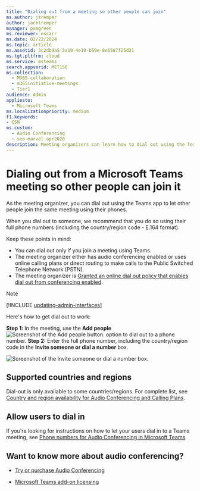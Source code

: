 ```yaml
---
title: "Dialing out from a meeting so other people can join"
ms.author: jtremper
author: jacktremper
manager: pamgreen
ms.reviewer: oscarr
ms.date: 02/22/2024
ms.topic: article
ms.assetid: 3c2db9a5-3a19-4e19-b59e-8e5587f25d31
ms.tgt.pltfrm: cloud
ms.service: msteams
search.appverid: MET150
ms.collection: 
  - M365-collaboration
  - m365initiative-meetings
  - Tier1
audience: Admin
appliesto: 
  - Microsoft Teams
ms.localizationpriority: medium
f1.keywords:
- CSH
ms.custom: 
  - Audio Conferencing
  - seo-marvel-apr2020
description: Meeting organizers can learn how to dial out using the Teams app to let other people join the same meeting using their phones.
---
```


# Dialing out from a Microsoft Teams meeting so other people can join it

As the meeting organizer, you can dial out using the Teams app to let other people join the same meeting using their phones.

When you dial out to someone, we recommend that you do so using their full phone numbers (including the country/region code - E.164 format).
  
Keep these points in mind:

- You can dial out only if you join a meeting using Teams.
- The meeting organizer either has audio conferencing enabled or uses online calling plans or direct routing to make calls to the Public Switched Telephone Network (PSTN).
- The meeting organizer is [Granted an online dial out policy that enables dial out from conferencing enabled](/powershell/module/skype/grant-csdialoutpolicy).

> [!NOTE]
> [!INCLUDE [updating-admin-interfaces](includes/updating-admin-interfaces.md)]

Here's how to get dial out to work:

 **Step 1:** In the meeting, use the **Add people** ![Screenshot of the Add people button.](media/add-people-button.png) option to dial out to a phone number.
 **Step 2:** Enter the full phone number, including the country/region code in the **Invite someone or dial a number** box.
  
![Screenshot of the Invite someone or dial a number box.](media/invite-someone-box.png)

## Supported countries and regions

Dial-out is only available to some countries/regions. For complete list, see [Country and region availability for Audio Conferencing and Calling Plans](country-and-region-availability-for-audio-conferencing-and-calling-plans/country-and-region-availability-for-audio-conferencing-and-calling-plans.md).

## Allow users to dial in

If you're looking for instructions on how to let your users dial in to a Teams meeting, see [Phone numbers for Audio Conferencing in Microsoft Teams](phone-numbers-for-audio-conferencing-in-teams.md).

## Want to know more about audio conferencing?

- [Try or purchase Audio Conferencing](try-or-purchase-audio-conferencing-in-office-365-for-teams.md)

- [Microsoft Teams add-on licensing](./teams-add-on-licensing/microsoft-teams-add-on-licensing.md)
